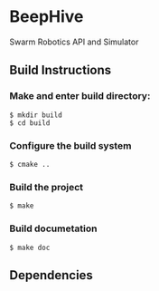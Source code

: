 BeepHive
========

Swarm Robotics API and Simulator

## Build Instructions
### Make and enter build directory:
```
$ mkdir build
$ cd build
```
### Configure the build system
```
$ cmake ..
```
### Build the project
```
$ make
```
### Build documetation
```
$ make doc
```
## Dependencies

